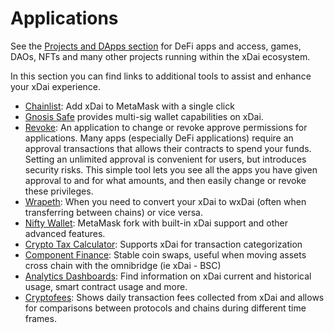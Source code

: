 # Applications

See the [Projects and DApps section](../../about-xdai/project-spotlights/) for DeFi apps and access, games, DAOs, NFTs and many other projects running within the xDai ecosystem. 

In this section you can find links to additional tools to assist and enhance your xDai experience. 

* [Chainlist](https://chainlist.org/):  Add xDai to MetaMask with a single click
* [Gnosis Safe](../../about-xdai/project-spotlights/gnosis/gnosis-safe.md) provides multi-sig wallet capabilities on xDai. 
* [Revoke](https://revoke.cash/): An application to change or revoke approve permissions for applications. Many apps \(especially DeFi applications\) require an approval transactions that allows their contracts to spend your funds. Setting an unlimited approval is convenient for users, but introduces security risks. This simple tool lets you see all the apps you have given approval to and for what amounts, and then easily change or revoke these privileges.
* [Wrapeth](../../for-developers/developer-resources/wrapped-xdai.md): When you need to convert your xDai to wxDai \(often when transferring between chains\) or vice versa.
* [Nifty Wallet](../wallets/nifty-wallet.md): MetaMask fork with built-in xDai support and other advanced features.
* [Crypto Tax Calculator](https://cryptotaxcalculator.io/): Supports xDai for transaction categorization
* [Component Finance](https://xdai.component.finance/): Stable coin swaps, useful when moving assets cross chain with the omnibridge \(ie xDai - BSC\)
* [Analytics Dashboards](analytics-dashboards.md): Find information on xDai current and historical usage, smart contract usage and more. 
* [Cryptofees](https://cryptofees.info/): Shows daily transaction fees collected from xDai and allows for comparisons between protocols and chains during different time frames.

